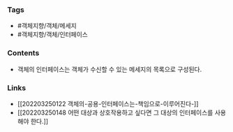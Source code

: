 ### Tags 
- #객체지향/객체/메세지
- #객체지향/객체/인터페이스


### Contents 
- 객체의 인터페이스는 객체가 수신할 수 있는 메세지의 목록으로 구성된다.


### Links
- [[202203250122 객체의-공용-인터페이스는-책임으로-이루어진다-]]
- [[202203250148 어떤 대상과 상호작용하고 싶다면 그 대상의 인터페이스를 사용해야 한다.]]

